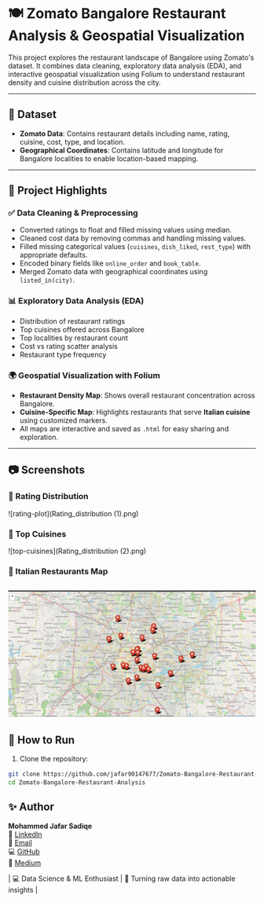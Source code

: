 # 🍽️ Zomato Bangalore Restaurant Analysis & Geospatial Visualization

This project explores the restaurant landscape of Bangalore using Zomato's dataset. It combines data cleaning, exploratory data analysis (EDA), and interactive geospatial visualization using Folium to understand restaurant density and cuisine distribution across the city.

---

## 📁 Dataset

- **Zomato Data**: Contains restaurant details including name, rating, cuisine, cost, type, and location.
- **Geographical Coordinates**: Contains latitude and longitude for Bangalore localities to enable location-based mapping.

---

## 📌 Project Highlights

### ✅ Data Cleaning & Preprocessing
- Converted ratings to float and filled missing values using median.
- Cleaned cost data by removing commas and handling missing values.
- Filled missing categorical values (`cuisines`, `dish_liked`, `rest_type`) with appropriate defaults.
- Encoded binary fields like `online_order` and `book_table`.
- Merged Zomato data with geographical coordinates using `listed_in(city)`.

### 📊 Exploratory Data Analysis (EDA)
- Distribution of restaurant ratings
- Top cuisines offered across Bangalore
- Top localities by restaurant count
- Cost vs rating scatter analysis
- Restaurant type frequency

### 🌍 Geospatial Visualization with Folium
- **Restaurant Density Map**: Shows overall restaurant concentration across Bangalore.
- **Cuisine-Specific Map**: Highlights restaurants that serve **Italian cuisine** using customized markers.
- All maps are interactive and saved as `.html` for easy sharing and exploration.

---

## 📷 Screenshots

### 🔸 Rating Distribution
![rating-plot](Rating_distribution (1).png)

### 🔸 Top Cuisines
![top-cuisines](Rating_distribution (2).png)

### 🔸 Italian Restaurants Map
![map-preview](Resturant_Analysis_Hackathon/Resturant.png)
---

## 🚀 How to Run

1. Clone the repository:

```bash
git clone https://github.com/jafar90147677/Zomato-Bangalore-Restaurant-Analysis.git
cd Zomato-Bangalore-Restaurant-Analysis

```
## ✨ Author

**Mohammed Jafar Sadiqe**  
🔗 [LinkedIn](https://linkedin.com/in/mohammad-jafar-sadiqe-01199a219)  
📧 [Email](mailto:jafarsadiqe.2001@gmail.com)  
💻 [GitHub](https://github.com/jafar90147677)  
📝 [Medium](https://medium.com/@jafarsadiqe.2001)

| 💻 Data Science & ML Enthusiast | 🧠 Turning raw data into actionable insights |




